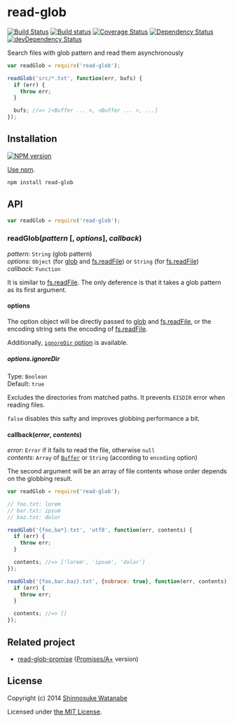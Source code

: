 # read-glob

[![Build Status](https://travis-ci.org/shinnn/node-read-glob.svg?branch=master)](https://travis-ci.org/shinnn/node-read-glob)
[![Build status](https://ci.appveyor.com/api/projects/status/9cf2k7pkog7ax2fs?svg=true)](https://ci.appveyor.com/project/ShinnosukeWatanabe/node-read-glob)
[![Coverage Status](https://img.shields.io/coveralls/shinnn/node-read-glob.svg)](https://coveralls.io/r/shinnn/node-read-glob)
[![Dependency Status](https://david-dm.org/shinnn/node-read-glob.svg)](https://david-dm.org/shinnn/node-read-glob)
[![devDependency Status](https://david-dm.org/shinnn/node-read-glob/dev-status.svg)](https://david-dm.org/shinnn/node-read-glob#info=devDependencies)

Search files with glob pattern and read them asynchronously

```javascript
var readGlob = require('read-glob');

readGlob('src/*.txt', function(err, bufs) {
  if (err) {
    throw err;
  }

  bufs; //=> [<Buffer ... >, <Buffer ... >, ...]
});
```

## Installation

[![NPM version](https://badge.fury.io/js/read-glob.svg)](https://www.npmjs.org/package/read-glob)

[Use npm](https://www.npmjs.org/doc/cli/npm-install.html).

```sh
npm install read-glob
```

## API

```javascript
var readGlob = require('read-glob');
```

### readGlob(*pattern* [, *options*], *callback*)

*pattern*: `String` (glob pattern)  
*options*: `Object` (for [glob] and [fs.readFile]) or `String` (for [fs.readFile])  
*callback*: `Function`

It is similar to [fs.readFile]. The only deference is that it takes a glob pattern as its first argument.

#### options

The option object will be directly passed to [glob] and [fs.readFile], or the encoding string sets the encoding of [fs.readFile].

Additionally, [`ignoreDir` option](#optionsignoredir) is available.

##### options.ignoreDir

Type: `Boolean`  
Default: `true`

Excludes the directories from matched paths. It prevents `EISDIR` error when reading files.

`false` disables this safty and improves globbing performance a bit.

#### callback(*error*, *contents*)

*error*: `Error` if it fails to read the file, otherwise `null`  
*contents*: `Array` of [`Buffer`](http://nodejs.org/api/buffer.html#buffer_class_buffer) or `String` (according to `encoding` option)

The second argument will be an array of file contents whose order depends on the globbing result. 

```javascript
var readGlob = require('read-glob');

// foo.txt: lorem
// bar.txt: ipsum
// baz.txt: dolor

readGlob('{foo,ba*}.txt', 'utf8', function(err, contents) {
  if (err) {
    throw err;
  }

  contents; //=> ['lorem', 'ipsum', 'dolor']
});

readGlob('{foo,bar.baz}.txt', {nobrace: true}, function(err, contents) {
  if (err) {
    throw err;
  }

  contents; //=> []
});
```

## Related project

* [read-glob-promise](https://github.com/shinnn/read-glob-promise) ([Promises/A+](https://promisesaplus.com/) version)

## License

Copyright (c) 2014 [Shinnosuke Watanabe](https://github.com/shinnn)

Licensed under [the MIT License](./LICENSE).

[fs.readFile]: http://nodejs.org/api/fs.html#fs_fs_readfile_filename_options_callback
[glob]: https://github.com/isaacs/node-glob
